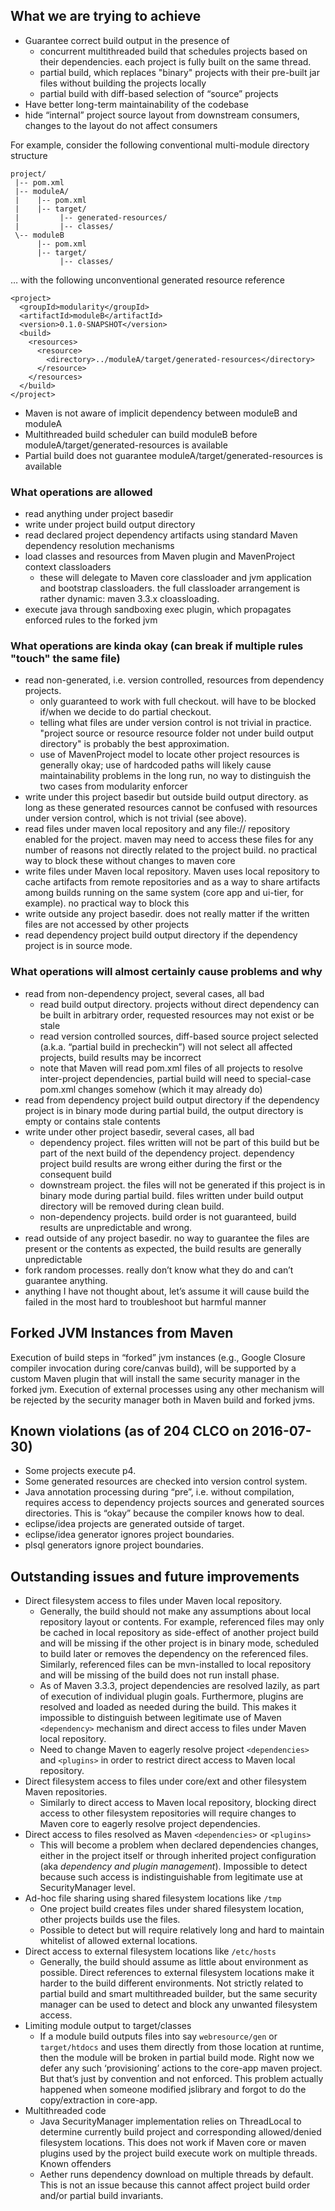 ## What we are trying to achieve
* Guarantee correct build output in the presence of
  * concurrent multithreaded build that schedules projects based on their dependencies. each project is fully built on the same thread.
  * partial build, which replaces "binary" projects with their pre-built jar files without building the projects locally 
  * partial build with diff-based selection of “source” projects
 * Have better long-term maintainability of the codebase
  * hide “internal” project source layout from downstream consumers, changes to the layout do not affect consumers

For example, consider the following conventional multi-module directory structure

```
project/
 |-- pom.xml
 |-- moduleA/
 |    |-- pom.xml
 |    |-- target/
 |         |-- generated-resources/
 |         |-- classes/
 \-- moduleB
      |-- pom.xml
      |-- target/
           |-- classes/
```
… with the following unconventional generated resource reference
```
<project>
  <groupId>modularity</groupId>
  <artifactId>moduleB</artifactId>
  <version>0.1.0-SNAPSHOT</version>
  <build>
    <resources>
      <resource>
        <directory>../moduleA/target/generated-resources</directory>
      </resource>
    </resources>
  </build>
</project>
```
* Maven is not aware of implicit dependency between moduleB and moduleA
* Multithreaded build scheduler can build moduleB before moduleA/target/generated-resources is available
* Partial build does not guarantee moduleA/target/generated-resources is available



### What operations are allowed
* read anything under project basedir
* write under project build output directory
* read declared project dependency artifacts using standard Maven dependency resolution mechanisms
* load classes and resources from Maven plugin and MavenProject context classloaders
  * these will delegate to Maven core classloader and jvm application and bootstrap classloaders. the full classloader arrangement is rather dynamic: maven 3.3.x cloassloading.
* execute java through sandboxing exec plugin, which propagates enforced rules to the forked jvm

### What operations are kinda okay (can break if multiple rules "touch" the same file)
* read non-generated, i.e. version controlled, resources from dependency projects. 
  * only guaranteed to work with full checkout. will have to be blocked if/when we decide to do partial checkout. 
  * telling what files are under version control is not trivial in practice. "project source or resource resource folder not under build output directory" is probably the best approximation.
  * use of MavenProject model to locate other project resources is generally okay; use of hardcoded paths will likely cause maintainability problems in the long run, no way to distinguish the two cases from modularity enforcer
* write under this project basedir but outside build output directory. as long as these generated resources cannot be confused with resources under version control, which is not trivial (see above).
* read files under maven local repository and any file:// repository enabled for the project. maven may need to access these files for any number of reasons not directly related to the project build. no practical way to block these without changes to maven core
* write files under Maven local repository. Maven uses local repository to cache artifacts from remote repositories and as a way to share artifacts among builds running on the same system (core app and ui-tier, for example). no practical way to block this
* write outside any project basedir. does not really matter if the written files are not accessed by other projects
* read dependency project build output directory if the dependency project is in source mode.

### What operations will almost certainly cause problems and why
* read from non-dependency project, several cases, all bad
  * read build output directory. projects without direct dependency can be built in arbitrary order, requested resources may not exist or be stale
  * read version controlled sources, diff-based source project selected (a.k.a. “partial build in precheckin”) will not select all affected projects, build results may be incorrect
  * note that Maven will read pom.xml files of all projects to resolve inter-project dependencies, partial build will need to special-case pom.xml changes somehow (which it may already do)
* read from dependency project build output directory if the dependency project is in binary mode during partial build, the output directory is empty or contains stale contents
* write under other project basedir, several cases, all bad
  * dependency project. files written will not be part of this build but be part of the next build of the dependency project. dependency project build results are wrong either during the first or the consequent build 
  * downstream project. the files will not be generated if this project is in binary mode during partial build. files written under build output directory will be removed during clean build.
  * non-dependency projects. build order is not guaranteed, build results are unpredictable and wrong.
* read outside of any project basedir. no way to guarantee the files are present or the contents as expected, the build results are generally unpredictable
* fork random processes. really don’t know what they do and can’t guarantee anything.
* anything I have not thought about, let’s assume it will cause build the failed in the most hard to troubleshoot but harmful manner

## Forked JVM Instances from Maven

Execution of build steps in “forked” jvm instances (e.g., Google Closure compiler invocation during core/canvas build), will be supported by a custom Maven plugin that will install the same security manager in the forked jvm. Execution of external processes using any other mechanism will be rejected by the security manager both in Maven build and forked jvms.

## Known violations (as of 204 CLCO on 2016-07-30)
* Some projects execute p4.
* Some generated resources are checked into version control system.
* Java annotation processing during “pre”, i.e. without compilation, requires access to dependency projects sources and generated sources directories. This is “okay” because the compiler knows how to deal. 
* eclipse/idea projects are generated outside of target.
* eclipse/idea generator ignores project boundaries.
* plsql generators ignore project boundaries.


## Outstanding issues and future improvements

* Direct filesystem access to files under Maven local repository. 
  * Generally, the build should not make any assumptions about local repository layout or contents. For example, referenced files may only be cached in local repository as side-effect of another project build and will be missing if the other project is in binary mode, scheduled to build later or removes the dependency on the referenced files. Similarly, referenced files can be mvn-installed to local repository and will be missing of the build does not run install phase.
  * As of Maven 3.3.3, project dependencies are resolved lazily, as part of execution of individual plugin goals. Furthermore, plugins are resolved and loaded as needed during the build. This makes it impossible to distinguish between legitimate use of Maven `<dependency>` mechanism and direct access to files under Maven local repository.
  * Need to change Maven to eagerly resolve project `<dependencies>` and `<plugins>` in order to restrict direct access to Maven local repository.
* Direct filesystem access to files under core/ext and other filesystem Maven repositories.
  * Similarly to direct access to Maven local repository, blocking direct access to other filesystem repositories will require changes to Maven core to eagerly resolve project dependencies.
* Direct access to files resolved as Maven `<dependencies>` or `<plugins>`
  * This will become a problem when declared dependencies changes, either in the project itself or through inherited project configuration (aka *dependency and plugin management*). Impossible to detect because such access is indistinguishable from legitimate use at SecurityManager level.
* Ad-hoc file sharing using shared filesystem locations like `/tmp`
  * One project build creates files under shared filesystem location, other projects builds use the files.
  * Possible to detect but will require relatively long and hard to maintain whitelist of allowed external locations.
* Direct access to external filesystem locations like `/etc/hosts`
  * Generally, the build should assume as little about environment as possible. Direct references to external filesystem locations make it harder to the build different environments. Not strictly related to partial build and smart multithreaded builder, but the same security manager can be used to detect and block any unwanted filesystem access.
* Limiting module output to target/classes
  * If a module build outputs files into say `webresource/gen` or `target/htdocs` and uses them directly from those location at runtime, then the module will be broken in partial build mode. Right now we defer any such ‘provisioning’ actions to the core-app maven project. But that’s just by convention and not enforced. This problem actually happened when someone modified jslibrary and forgot to do the copy/extraction in core-app.
* Multithreaded code
  * Java SecurityManager implementation relies on ThreadLocal to determine currently build project and corresponding allowed/denied filesystem locations. This does not work if Maven core or maven plugins used by the project build execute work on multiple threads. Known offenders
  * Aether runs dependency download on multiple threads by default. This is not an issue because this cannot affect project build order and/or partial build invariants.
